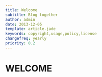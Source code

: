 ```yaml
---
title: Welcome
subtitle: Blog together
author: admin
date: 2013-12-05
template: article.jade
keywords: copyright,usage,policy,license
changefreq: yearly
priority: 0.2
---
```


# WELCOME

